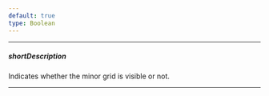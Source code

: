 ```yaml
---
default: true
type: Boolean
---
```

---
##### shortDescription
Indicates whether the minor grid is visible or not.

---
